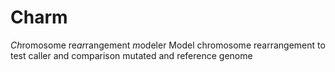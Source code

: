 # Charm
*Ch*romosome re*ar*rangement *m*odeler
Model chromosome rearrangement to test caller and comparison mutated and reference genome